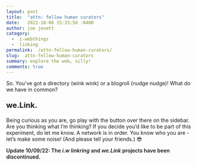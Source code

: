 ```yaml
---
layout: post
title:  "attn: fellow human curators"
date:   2022-10-06 15:33:58 -0400
author: joe jenett
category:
  -  i-webthings
  -  linking
permalink:  /attn-fellow-human-curators/
slug:  attn-fellow-human-curators
summary: explore the web, silly!
comments: true
---
```

<p>So. You've got a directory (wink wink) or a blogroll (nudge nudge)! What do we have in common?</p>
<p style="font-size:1.45em;font-weight:700;">we.Link.</p>
<p>Being curious as you are, go play with the button over there on the sidebar. Are you thinking what I’m thinking? If you decide you’d like to be part of this experiment, do let me know. A network is in order.  You know who you are - let’s make some noise! (And please tell your friends.) 😎</p>
<p style="font-weight:600;">Update 10/09/22: The <em>i.w linkring</em> and <em>we.Link</em> projects have been discontinued.</p>

<a href="https://brid.gy/publish/twitter"></a>
<data class="p-bridgy-omit-link" value="false"></data>
